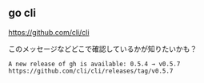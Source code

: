 ## go cli

https://github.com/cli/cli

このメッセージなどどこで確認しているかが知りたいかも？

```
A new release of gh is available: 0.5.4 → v0.5.7
https://github.com/cli/cli/releases/tag/v0.5.7
```


